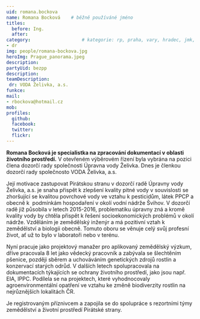 ```yaml
---
uid: romana.bockova
name: Romana Bocková  	# běžně používáné jméno
titles:
  before: Ing. 
  after: 
category:                 	# kategorie: rp, praha, vary, hradec, jmk, senat
- dr
img: people/romana-bockova.jpg
heroImg: Prague_panorama.jpeg
description:
partyUid: bezpp
description: 
teamDescription:
 dr: VODA Želivka, a.s.
funkce:
mail:
- rbockova@hotmail.cz
mob:
profiles:
  github:       
  facebook:    
  twitter: 		  
  flickr:		  
---
```


**Romana Bocková je specialistka na zpracování dokumentací v oblasti životního prostředí.** V otevřeném výběrovém řízení byla vybrána na pozici člena dozorčí rady společnosti Úpravna vody Želivka. Dnes je členkou dozorčí rady společnosto VODA Želivka, a.s.

Její motivace zastupovat Pirátskou stranu v dozorčí radě Úpravny vody Želivka, a.s. je snaha přispět k zlepšení kvality pitné vody v souvislosti se zhoršující se kvalitou povrchové vody ve vztahu k pesticidům, látek PPCP a obecně k  podmínkám hospodaření v okolí vodní nádrže Švihov. V dozorčí radě již působila v letech 2015-2016, problematiku úpravny zná a kromě kvality vody by chtěla přispět k řešení socioekonomických problémů v okolí nádrže. Vzděláním je zemědělský inženýr a má pozitivní vztah k zemědělství a biologii obecně. Tomuto oboru se věnuje celý svůj profesní život, ať už to bylo
v laboratoři nebo v terénu. 

Nyní pracuje jako projektový manažer pro aplikovaný zemědělský výzkum, dříve pracovala 8 let jako vědecký pracovník a zabývala se šlechtěním pšenice, později sběrem a uchováváním genetických zdrojů rostlin a konzervací starých odrůd. V dalších letech spolupracovala na dokumentacích týkajících se ochrany životního prostředí, jako jsou např. EIA, IPPC. Podílela se na projektech, které vyhodnocovaly agroenvironmentální opatření ve vztahu ke změně biodiverzity rostlin na nejrůznějších lokalitách ČR. 

Je registrovaným příznivcem a zapojila se do spolupráce s rezortními týmy zemědělství a životní prostředí Pirátské strany.

